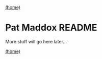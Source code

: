 
<p>
<a href="index.html">(home)</a>

</p>


<h1>Pat Maddox README</h1>





<p>More stuff will go here later…</p>


<p>
<a href="index.html">(home)</a>

</p>
